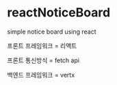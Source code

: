 # reactNoticeBoard
simple notice board using react

프론트 프레임워크 = 리액트

프론트 통신방식 = fetch api

백엔드 프레임워크 = vertx
